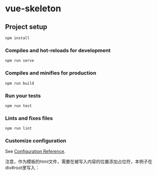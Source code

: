 # vue-skeleton

## Project setup
```
npm install
```

### Compiles and hot-reloads for development
```
npm run serve
```

### Compiles and minifies for production
```
npm run build
```

### Run your tests
```
npm run test
```

### Lints and fixes files
```
npm run lint
```

### Customize configuration
See [Configuration Reference](https://cli.vuejs.org/config/).

注意，作为模板的html文件，需要在被写入内容的位置添加<!--vue-ssr-outlet-->占位符，本例子在div#root里写入：

<div id="root">
 <!--vue-ssr-outlet-->
</div>